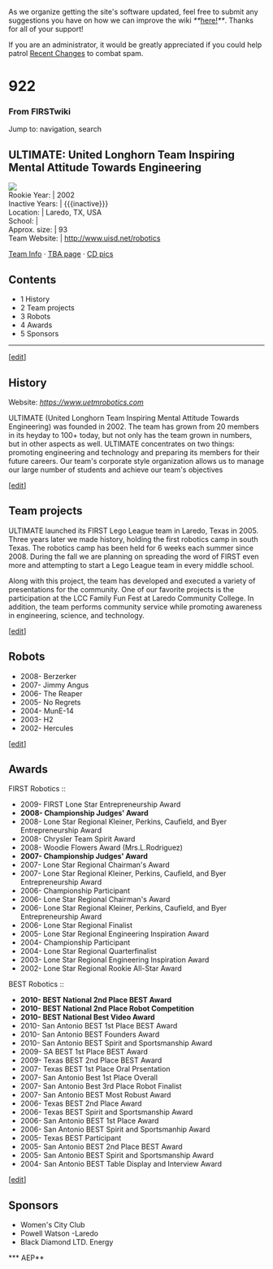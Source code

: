 As we organize getting the site's software updated, feel free to submit any
suggestions you have on how we can improve the wiki
_**_[here!](/index.php/User:Hallry/Suggestions "User:Hallry/Suggestions"
)_**_. Thanks for all of your support!

If you are an administrator, it would be greatly appreciated if you could help
patrol [Recent Changes](/index.php/Special:Recentchanges
"Special:Recentchanges" ) to combat spam.

# 922

### From FIRSTwiki

Jump to: navigation, search

ULTIMATE: United Longhorn Team Inspiring Mental Attitude Towards Engineering  
---  
[![](/media/6/6a/%28922%29_logo.gif)](/index.php/Image:%28922%29_logo.gif "" )  
Rookie Year: | 2002  
Inactive Years: | {{{inactive}}}  
Location: | Laredo, TX, USA  
School: |  
Approx. size: | 93  
Team Website: | <http://www.uisd.net/robotics>  
  
[Team Info](http://frclinks.appspot.com/t/922
"http://frclinks.appspot.com/t/922" ) · [TBA
page](http://www.thebluealliance.com/team/922
"http://www.thebluealliance.com/team/922" ) · [CD
pics](http://www.chiefdelphi.com/media/photos/tags/frc922
"http://www.chiefdelphi.com/media/photos/tags/frc922" )  
  
  

## Contents

  * 1 History
  * 2 Team projects
  * 3 Robots
  * 4 Awards
  * 5 Sponsors  
---  
  
[[edit](/index.php?title=922&action=edit&section=1 "Edit section: History" )]

## History

Website: _<https://www.uetmrobotics.com>_

ULTIMATE (United Longhorn Team Inspiring Mental Attitude Towards Engineering)
was founded in 2002. The team has grown from 20 members in its heyday to 100+
today, but not only has the team grown in numbers, but in other aspects as
well. ULTIMATE concentrates on two things: promoting engineering and
technology and preparing its members for their future careers. Our team's
corporate style organization allows us to manage our large number of students
and achieve our team's objectives

[[edit](/index.php?title=922&action=edit&section=2 "Edit section: Team
projects" )]

## Team projects

ULTIMATE launched its FIRST Lego League team in Laredo, Texas in 2005. Three
years later we made history, holding the first robotics camp in south Texas.
The robotics camp has been held for 6 weeks each summer since 2008. During the
fall we are planning on spreading the word of FIRST even more and attempting
to start a Lego League team in every middle school.

  
Along with this project, the team has developed and executed a variety of
presentations for the community. One of our favorite projects is the
participation at the LCC Family Fun Fest at Laredo Community College. In
addition, the team performs community service while promoting awareness in
engineering, science, and technology.

[[edit](/index.php?title=922&action=edit&section=3 "Edit section: Robots" )]

## Robots

  * 2008- Berzerker 
  * 2007- Jimmy Angus 
  * 2006- The Reaper 
  * 2005- No Regrets 
  * 2004- MunE-14 
  * 2003- H2 
  * 2002- Hercules 

[[edit](/index.php?title=922&action=edit&section=4 "Edit section: Awards" )]

## Awards

FIRST Robotics ::

  * 2009- FIRST Lone Star Entrepreneurship Award 
  * **2008- Championship Judges' Award**
  * 2008- Lone Star Regional Kleiner, Perkins, Caufield, and Byer Entrepreneurship Award 
  * 2008- Chrysler Team Spirit Award 
  * 2008- Woodie Flowers Award (Mrs.L.Rodriguez) 
  * **2007- Championship Judges' Award**
  * 2007- Lone Star Regional Chairman's Award 
  * 2007- Lone Star Regional Kleiner, Perkins, Caufield, and Byer Entrepreneurship Award 
  * 2006- Championship Participant 
  * 2006- Lone Star Regional Chairman's Award 
  * 2006- Lone Star Regional Kleiner, Perkins, Caufield, and Byer Entrepreneurship Award 
  * 2006- Lone Star Regional Finalist 
  * 2005- Lone Star Regional Engineering Inspiration Award 
  * 2004- Championship Participant 
  * 2004- Lone Star Regional Quarterfinalist 
  * 2003- Lone Star Regional Engineering Inspiration Award 
  * 2002- Lone Star Regional Rookie All-Star Award 

BEST Robotics ::

  * **2010- BEST National 2nd Place BEST Award**
  * **2010- BEST National 2nd Place Robot Competition**
  * **2010- BEST National Best Video Award**
  * 2010- San Antonio BEST 1st Place BEST Award 
  * 2010- San Antonio BEST Founders Award 
  * 2010- San Antonio BEST Spirit and Sportsmanship Award 
  * 2009- SA BEST 1st Place BEST Award 
  * 2009- Texas BEST 2nd Place BEST Award 
  * 2007- Texas BEST 1st Place Oral Prsentation 
  * 2007- San Antonio Best 1st Place Overall 
  * 2007- San Antonio Best 3rd Place Robot Finalist 
  * 2007- San Antonio BEST Most Robust Award 
  * 2006- Texas BEST 2nd Place Award 
  * 2006- Texas BEST Spirit and Sportsmanship Award 
  * 2006- San Antonio BEST 1st Place Award 
  * 2006- San Antonio BEST Spirit and Sportsmanhip Award 
  * 2005- Texas BEST Participant 
  * 2005- San Antonio BEST 2nd Place BEST Award 
  * 2005- San Antonio BEST Spirit and Sportsmanship Award 
  * 2004- San Antonio BEST Table Display and Interview Award 

[[edit](/index.php?title=922&action=edit&section=5 "Edit section: Sponsors" )]

## Sponsors

  * Women's City Club 
  * Powell Watson -Laredo 
  * Black Diamond LTD. Energy 

*** AEP**

